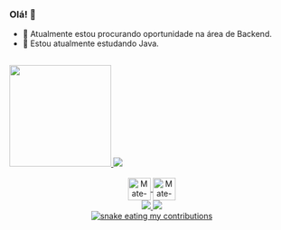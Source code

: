 ### Olá! 👋

- 🔭 Atualmente estou procurando oportunidade na área de Backend.
- 🌱 Estou atualmente estudando Java.

##

<div>
  <a href = "https://github.com/etmamate">
    <img height="180em" src="https://github-readme-stats.vercel.app/api?username=etmamate&show_icons=true&theme=aura&include_all_commits=true&count_private=true&bg_color=0A0C10&show_icons=true"/>
    <img heigth="180em" src="https://github-readme-stats.vercel.app/api/top-langs/?username=etmamate&layout=compact&langs_count=16&theme=aura&&bg_color=0A0C10&show_icons=true"/>
</div>

    
<div style = "display: inline_block" align="center"><br>
  <img align ="center" alt=Mate-java" height="40" width="40" src="https://cdn.jsdelivr.net/gh/devicons/devicon/icons/java/java-original.svg" />
  <img align ="center" alt=Mate-java" height="40" width="40" src="https://cdn.jsdelivr.net/gh/devicons/devicon/icons/python/python-original.svg" />
</div>


<div align="center">
  <a href = "https://www.linkedin.com/in/mateus-cristo-419a8624b/" target="_blank"> <img src="https://img.shields.io/badge/LinkedIn-0077B5?style=for-the-badge&logo=linkedin&logoColor=white"/>
  <a href = "mailto:mateuscristosilva2@gmail.com/" target="_blank"> <img src="https://img.shields.io/badge/Gmail-D14836?style=for-the-badge&logo=gmail&logoColor=white"/>
</div>

    
<div align="center">
  
  <img alt="snake eating my contributions" src="https://raw.github.com/etmamate/etmamate/output/github-contribution-grid-snake-dark.svg" />
  
</div>



